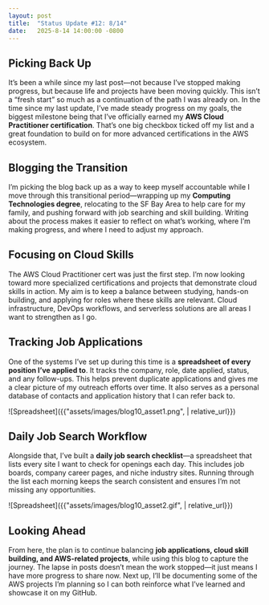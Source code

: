 ```yaml
---
layout: post
title:  "Status Update #12: 8/14"
date:   2025-8-14 14:00:00 -0800
---
```


<h2>Picking Back Up</h2>

It’s been a while since my last post—not because I’ve stopped making progress, but because life and projects have been moving quickly. This isn’t a “fresh start” so much as a continuation of the path I was already on. In the time since my last update, I’ve made steady progress on my goals, the biggest milestone being that I’ve officially earned my **AWS Cloud Practitioner certification**. That’s one big checkbox ticked off my list and a great foundation to build on for more advanced certifications in the AWS ecosystem.

<h2>Blogging the Transition</h2>

I’m picking the blog back up as a way to keep myself accountable while I move through this transitional period—wrapping up my **Computing Technologies degree**, relocating to the SF Bay Area to help care for my family, and pushing forward with job searching and skill building. Writing about the process makes it easier to reflect on what’s working, where I’m making progress, and where I need to adjust my approach.

<h2>Focusing on Cloud Skills</h2>

The AWS Cloud Practitioner cert was just the first step. I’m now looking toward more specialized certifications and projects that demonstrate cloud skills in action. My aim is to keep a balance between studying, hands-on building, and applying for roles where these skills are relevant. Cloud infrastructure, DevOps workflows, and serverless solutions are all areas I want to strengthen as I go.

<h2>Tracking Job Applications</h2>

One of the systems I’ve set up during this time is a **spreadsheet of every position I’ve applied to**. It tracks the company, role, date applied, status, and any follow-ups. This helps prevent duplicate applications and gives me a clear picture of my outreach efforts over time. It also serves as a personal database of contacts and application history that I can refer back to.

![Spreadsheet]({{"assets/images/blog10_asset1.png", | relative_url}})

<h2>Daily Job Search Workflow</h2>

Alongside that, I’ve built a **daily job search checklist**—a spreadsheet that lists every site I want to check for openings each day. This includes job boards, company career pages, and niche industry sites. Running through the list each morning keeps the search consistent and ensures I’m not missing any opportunities.

![Spreadsheet]({{"assets/images/blog10_asset2.gif", | relative_url}})

<h2>Looking Ahead</h2>

From here, the plan is to continue balancing **job applications, cloud skill building, and AWS-related projects**, while using this blog to capture the journey. The lapse in posts doesn’t mean the work stopped—it just means I have more progress to share now. Next up, I’ll be documenting some of the AWS projects I’m planning so I can both reinforce what I’ve learned and showcase it on my GitHub.
